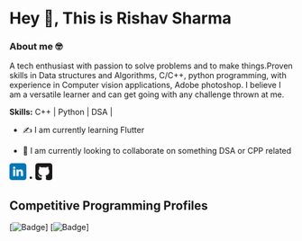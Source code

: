# Hey 👋, This is Rishav Sharma
### About me 🤓
A tech enthusiast with passion to solve problems and to make things.Proven skills in Data structures and Algorithms, C/C++, python programming, with experience in Computer vision applications, Adobe photoshop. I believe I am a versatile learner and can get going with any challenge thrown at me.

**Skills:** C++ | Python | DSA | 

- ✍️ I am currently learning Flutter

- 🌱  I am currently looking to collaborate on something DSA or CPP related

<a href = https://www.linkedin.com/in/rishav-sharma-142k><img src=https://raw.githubusercontent.com/edent/SuperTinyIcons/master/images/svg/linkedin.svg height='30' weight='30'></a> • <a href = https://github.com/rishav142k><img src=https://raw.githubusercontent.com/edent/SuperTinyIcons/master/images/svg/github.svg height='30' weight='30'></a>

Competitive Programming Profiles
---

[![Badge](https://cp-logo.vercel.app/codechef/haikku)]
[![Badge](https://cp-logo.vercel.app/codeforces/instantramen)]



